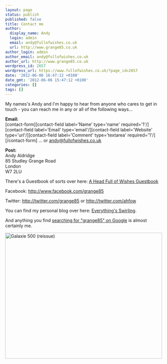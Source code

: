 ```yaml
---
layout: page
status: publish
published: false
title: Contact me
author:
  display_name: Andy
  login: admin
  email: andy@fullofwishes.co.uk
  url: http://www.grange85.co.uk
author_login: admin
author_email: andy@fullofwishes.co.uk
author_url: http://www.grange85.co.uk
wordpress_id: 2657
wordpress_url: https://www.fullofwishes.co.uk/?page_id=2657
date: '2012-06-06 16:47:12 +0100'
date_gmt: '2012-06-06 15:47:12 +0100'
categories: []
tags: []
---
```

<p>My names's Andy and I'm happy to hear from anyone who cares to get in touch - you can reach me in any or all of the following ways...</p>
<p><strong>Email:</strong><br />
 [contact-form][contact-field label='Name' type='name' required='1'/][contact-field label='Email' type='email'/][contact-field label='Website' type='url'/][contact-field label='Comment' type='textarea' required='1'/][/contact-form] ... or <a href="mailto:andy@fullofwishes.co.uk">andy@fullofwishes.co.uk</a></p>
<p><strong>Post:</strong><br />
Andy Aldridge<br />
85 Studley Grange Road<br />
London<br />
W7 2LU</p>
<p>There's a Guestbook of sorts over here: <a href="/guestbook/">A Head Full of Wishes Guestbook</a></p>
<p>Facebook: <a href="http://www.facebook.com/grange85">http://www.facebook.com/grange85</a></p>
<p>Twitter: <a href="http://twitter.com/grange85">http://twitter.com/grange85</a> or <a href="http://twitter.com/ahfow">http://twitter.com/ahfow</a></p>
<p>You can find my personal blog over here: <a href="http://www.grange85.co.uk/swirling">Everything's Swirling</a>.</p>
<p>And anything you find <a href="https://www.google.com/search?q=grange85">searching for "grange85" on Google</a> is almost certainly me.</p>
<p><a href="http://www.flickr.com/photos/grange85/3592561407/" title="Galaxie 500 (reissue) by andyaldridge, on Flickr"><img class="aligncenter" src="https://farm4.staticflickr.com/3403/3592561407_f79467a2c1.jpg" width="500" height="400" alt="Galaxie 500 (reissue)"></a></p>
